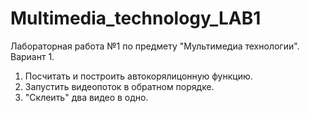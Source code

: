 # Multimedia_technology_LAB1
Лабораторная работа №1 по предмету "Мультимедиа технологии". Вариант 1.
1) Посчитать и построить автокорялицонную функцию. 
2) Запустить видеопоток в обратном порядке.
3) "Склеить" два видео в одно.
